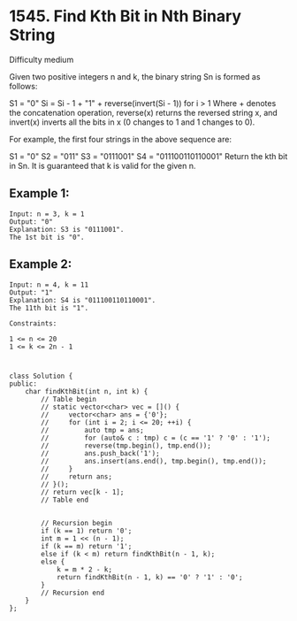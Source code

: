 # 1545. Find Kth Bit in Nth Binary String
Difficulty medium

Given two positive integers n and k, the binary string Sn is formed as follows:

S1 = "0"
Si = Si - 1 + "1" + reverse(invert(Si - 1)) for i > 1
Where + denotes the concatenation operation, reverse(x) returns the reversed string x, and invert(x) inverts all the bits in x (0 changes to 1 and 1 changes to 0).

For example, the first four strings in the above sequence are:

S1 = "0"
S2 = "011"
S3 = "0111001"
S4 = "011100110110001"
Return the kth bit in Sn. It is guaranteed that k is valid for the given n.


## Example 1:
```
Input: n = 3, k = 1
Output: "0"
Explanation: S3 is "0111001".
The 1st bit is "0".
```


## Example 2:
```
Input: n = 4, k = 11
Output: "1"
Explanation: S4 is "011100110110001".
The 11th bit is "1".
```


```
Constraints:

1 <= n <= 20
1 <= k <= 2n - 1
```


#
```
class Solution {
public:
    char findKthBit(int n, int k) {
        // Table begin
        // static vector<char> vec = []() {
        //     vector<char> ans = {'0'};
        //     for (int i = 2; i <= 20; ++i) {
        //         auto tmp = ans;
        //         for (auto& c : tmp) c = (c == '1' ? '0' : '1');
        //         reverse(tmp.begin(), tmp.end());
        //         ans.push_back('1');
        //         ans.insert(ans.end(), tmp.begin(), tmp.end());
        //     }
        //     return ans;
        // }();
        // return vec[k - 1];
        // Table end


        // Recursion begin
        if (k == 1) return '0';
        int m = 1 << (n - 1);
        if (k == m) return '1';
        else if (k < m) return findKthBit(n - 1, k);
        else {
            k = m * 2 - k;
            return findKthBit(n - 1, k) == '0' ? '1' : '0';
        }
        // Recursion end
    }
};
```